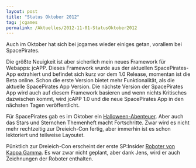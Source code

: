 ```yaml
---
layout: post
title: "Status Oktober 2012"
tag: jcgames
permalink: /Aktuelles/2012-11-01-StatusOktober2012
---
```


Auch im Oktober hat sich bei jcgames wieder einiges getan, vorallem bei SpacePirates.

Die größte Neuigkeit ist aber sicherlich mein neues Framework für Webapps: jcAPP. Dieses Framework wurde aus der aktuellen SpacePirates-App extrahiert und befindet sich kurz vor dem 1.0 Release, momentan ist die Beta online. Schon die erste Version bietet mehr Funktionalität, als die aktuelle SpacePirates App Version. Die nächste Version der SpacePirates App wird auch auf diesem Framework basieren und wenn nichts Kritisches dazwischen kommt, wird jcAPP 1.0 und die neue SpacePirates App in den nächsten Tagen veröffentlicht.

Für SpacePirates gab es im Oktober ein [Halloween-Abenteuer](https://jcgames.de/spacepirates/Abenteuer/Halloween). Aber auch das Stars und Sternchen Themenheft macht Fortschritte. Zwar wird es nicht mehr rechtzeitig zur Dreieich-Con fertig, aber immerhin ist es schon lektoriert und teilweise Layoutet.

Pünktlich zur Dreieich-Con erscheint der erste SP:Insider [Roboter von Kappa Gamma](https://jcgames.de/spacepirates/Weltraum/Neutralezone/Kappagamma). Es war zwar nicht geplant, aber dank Jens, wird er auch Zeichnungen der Roboter enthalten.

